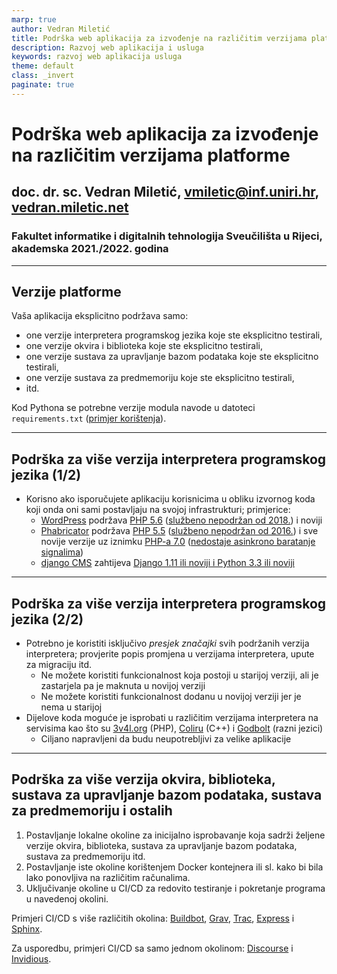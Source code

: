 ```yaml
---
marp: true
author: Vedran Miletić
title: Podrška web aplikacija za izvođenje na različitim verzijama platforme
description: Razvoj web aplikacija i usluga
keywords: razvoj web aplikacija usluga
theme: default
class: _invert
paginate: true
---
```


# Podrška web aplikacija za izvođenje na različitim verzijama platforme

## doc. dr. sc. Vedran Miletić, vmiletic@inf.uniri.hr, [vedran.miletic.net](https://vedran.miletic.net/)

### Fakultet informatike i digitalnih tehnologija Sveučilišta u Rijeci, akademska 2021./2022. godina

---

## Verzije platforme

Vaša aplikacija eksplicitno podržava samo:

- one verzije interpretera programskog jezika koje ste eksplicitno testirali,
- one verzije okvira i biblioteka koje ste eksplicitno testirali,
- one verzije sustava za upravljanje bazom podataka koje ste eksplicitno testirali,
- one verzije sustava za predmemoriju koje ste eksplicitno testirali,
- itd.

Kod Pythona se potrebne verzije modula navode u datoteci `requirements.txt` ([primjer korištenja](https://www.jetbrains.com/help/pycharm/managing-dependencies.html)).

---

## Podrška za više verzija interpretera programskog jezika (1/2)

- Korisno ako isporučujete aplikaciju korisnicima u obliku izvornog koda koji onda oni sami postavljaju na svojoj infrastrukturi; primjerice:
    - [WordPress](https://make.wordpress.org/plugins/2019/04/01/wordpress-to-move-to-php-5-6/) podržava [PHP 5.6](https://www.php.net/releases/5_6_0.php) ([službeno nepodržan od 2018.](https://www.php.net/eol.php)) i noviji
    - [Phabricator](https://www.phacility.com/phabricator/) podržava [PHP 5.5](https://www.php.net/releases/5_5_0.php) ([službeno nepodržan od 2016.](https://www.php.net/eol.php)) i sve novije verzije uz iznimku [PHP-a 7.0](https://www.php.net/releases/7_0_0.php) ([nedostaje asinkrono baratanje signalima](https://secure.phabricator.com/T12101))
    - [django CMS](https://www.django-cms.org/) zahtijeva [Django 1.11 ili noviji i Python 3.3 ili noviji](https://docs.django-cms.org/en/latest/index.html#software-version-requirements-and-release-notes)

---

## Podrška za više verzija interpretera programskog jezika (2/2)

- Potrebno je koristiti isključivo *presjek značajki* svih podržanih verzija interpretera; provjerite popis promjena u verzijama interpretera, upute za migraciju itd.
    - Ne možete koristiti funkcionalnost koja postoji u starijoj verziji, ali je zastarjela pa je maknuta u novijoj verziji
    - Ne možete koristiti funkcionalnost dodanu u novijoj verziji jer je nema u starijoj
- Dijelove koda moguće je isprobati u različitim verzijama interpretera na servisima kao što su [3v4l.org](https://3v4l.org/) (PHP), [Coliru](https://coliru.stacked-crooked.com/) (C++) i [Godbolt](https://godbolt.org/) (razni jezici)
    - Ciljano napravljeni da budu neupotrebljivi za velike aplikacije

---

## Podrška za više verzija okvira, biblioteka, sustava za upravljanje bazom podataka, sustava za predmemoriju i ostalih

1. Postavljanje lokalne okoline za inicijalno isprobavanje koja sadrži željene verzije okvira, biblioteka, sustava za upravljanje bazom podataka, sustava za predmemoriju itd.
2. Postavljanje iste okoline korištenjem Docker kontejnera ili sl. kako bi bila lako ponovljiva na različitim računalima.
3. Uključivanje okoline u CI/CD za redovito testiranje i pokretanje programa u navedenoj okolini.

Primjeri CI/CD s više različitih okolina: [Buildbot](https://github.com/buildbot/buildbot), [Grav](https://github.com/getgrav/grav), [Trac](https://github.com/edgewall/trac), [Express](https://github.com/expressjs/express) i [Sphinx](https://github.com/sphinx-doc/sphinx).

Za usporedbu, primjeri CI/CD sa samo jednom okolinom: [Discourse](https://github.com/discourse/discourse) i [Invidious](https://github.com/iv-org/invidious).
